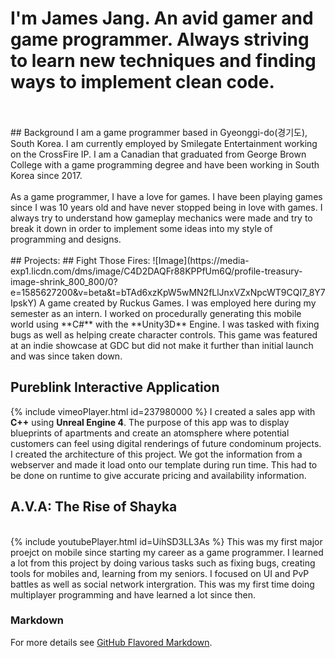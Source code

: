 # I'm **James Jang**. An avid gamer and game programmer. Always striving to learn new techniques and finding ways to implement clean code.
<br>
<br>
## Background
I am a game programmer based in Gyeonggi-do(경기도), South Korea. I am currently employed by Smilegate Entertainment working on the CrossFire IP. I am a Canadian that graduated from George Brown College with a game programming degree and have been working in South Korea since 2017.
<br>
<br>
As a game programmer, I have a love for games. I have been playing games since I was 10 years old and have never stopped being in love with games. I always try to understand how gameplay mechanics were made and try to break it down in order to implement some ideas into my style of programming and designs. 

<br>
<br>
## Projects:
## Fight Those Fires:
![Image](https://media-exp1.licdn.com/dms/image/C4D2DAQFr88KPPfUm6Q/profile-treasury-image-shrink_800_800/0?e=1585627200&v=beta&t=bTAd6xzKpW5wMN2fLlJnxVZxNpcWT9CQI7_8Y7IpskY)
A game created by Ruckus Games. I was employed here during my semester as an intern. I worked on procedurally generating this mobile world using **C#** with the **Unity3D** Engine. I was tasked with fixing bugs as well as helping create character controls. This game was featured at an indie showcase at GDC but did not make it further than initial launch and was since taken down. 

## Pureblink Interactive Application
{% include vimeoPlayer.html id=237980000 %}
I created a sales app with **C++** using **Unreal Engine 4**. The purpose of this app was to display blueprints of apartments and create an atomsphere where potential customers can feel using digital renderings of future condominum projects. I created the architecture of this project. We got the information from a webserver and made it load onto our template during run time. This had to be done on runtime to give accurate pricing and availability information. 

## A.V.A: The Rise of Shayka
<br>
{% include youtubePlayer.html id=UihSD3LL3As %}
This was my first major proejct on mobile since starting my career as a game programmer. I learned a lot from this project by doing various tasks such as fixing bugs, creating tools for mobiles and, learning from my seniors. I focused on UI and PvP battles as well as social network intergration. This was my first time doing multiplayer programming and have learned a lot since then. 


### Markdown

For more details see [GitHub Flavored Markdown](https://guides.github.com/features/mastering-markdown/).

